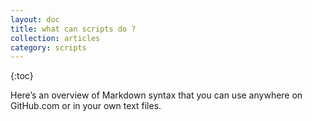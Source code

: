 ```yaml
---
layout: doc
title: what can scripts do ?
collection: articles
category: scripts
---
```


{:toc}

Here&rsquo;s an overview of Markdown syntax that you can use anywhere on GitHub.com or in your own text files.

